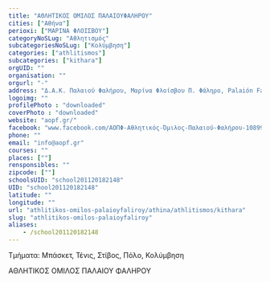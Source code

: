 ```yaml
---
title: "ΑΘΛΗΤΙΚΟΣ ΟΜΙΛΟΣ ΠΑΛΑΙΟΥΦΑΛΗΡΟΥ"
cities: ["Αθήνα"]
perioxi: ["ΜΑΡΙΝΑ ΦΛΟΙΣΒΟΥ"]
categoryNoSLug: "Αθλητισμός"
subcategoriesNoSLug: ["Κολύμβηση"]
categories: ["athlitismos"]
subcategories: ["kithara"]
orgUID: ""
organisation: ""
orgurl: "-"
address: "Δ.Α.Κ. Παλαιού Φαλήρου, Μαρίνα Φλοίσβου Π. Φάληρο, Palaión Fáliron, Attiki, Greece"
logoimg: ""
profilePhoto : "downloaded"
coverPhoto : "downloaded"
website: "aopf.gr/"
facebook: "www.facebook.com/ΑΟΠΦ-Αθλητικός-Όμιλος-Παλαιού-Φαλήρου-108990062574253/"
phone: ""
email: "info@aopf.gr"
courses: ""
places: [""]
rensponsibles: ""
zipcode: [""]
schoolsUID: "school201120182148"
UID: "school201120182148"
latitude: ""
longitude: ""
url: "athlitikos-omilos-palaioyfaliroy/athina/athlitismos/kithara"
slug: "athlitikos-omilos-palaioyfaliroy"
aliases:
    - /school201120182148
---
```



Τμήματα: Μπάσκετ, Τένις, Στίβος, Πόλο, Κολύμβηση

ΑΘΛΗΤΙΚΟΣ ΟΜΙΛΟΣ ΠΑΛΑΙΟΥ ΦΑΛΗΡΟΥ